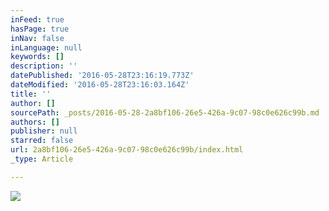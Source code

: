 ```yaml
---
inFeed: true
hasPage: true
inNav: false
inLanguage: null
keywords: []
description: ''
datePublished: '2016-05-28T23:16:19.773Z'
dateModified: '2016-05-28T23:16:03.164Z'
title: ''
author: []
sourcePath: _posts/2016-05-28-2a8bf106-26e5-426a-9c07-98c0e626c99b.md
authors: []
publisher: null
starred: false
url: 2a8bf106-26e5-426a-9c07-98c0e626c99b/index.html
_type: Article

---
```

![](https://the-grid-user-content.s3-us-west-2.amazonaws.com/12fb2781-36a5-4ace-88f3-17ef89f35d86.jpg)